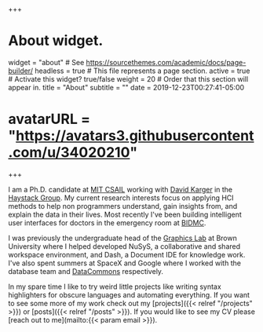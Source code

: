+++
# About widget.
widget = "about"  # See https://sourcethemes.com/academic/docs/page-builder/
headless = true  # This file represents a page section.
active = true  # Activate this widget? true/false
weight = 20  # Order that this section will appear in.
title = "About"
subtitle = ""
date = 2019-12-23T00:27:41-05:00
# avatarURL = "https://avatars3.githubusercontent.com/u/34020210"
+++

I am a Ph.D. candidate at [MIT CSAIL](https://www.csail.mit.edu/ "MIT CSAIL") working
with [David Karger](https://en.wikipedia.org/wiki/David_Karger) in the
[Haystack Group](http://haystack.csail.mit.edu). My current research
interests focus on applying HCI methods to help non programmers understand,
gain insights from, and explain the data in their lives. Most recently I've
been building intelligent user interfaces for doctors in the emergency room
at [BIDMC](https://www.bidmc.org/).

I was previously the undergraduate head of the [Graphics
Lab](http://cs.brown.edu/research/ptc/#/) at Brown University where I helped
developed NuSyS, a collaborative and shared workspace environment, and Dash,
a Document IDE for knowledge work. I've also spent summers at SpaceX and
Google where I worked with the database team and
[DataCommons](http://datacommons.org/) respectively.

In my spare time I like to try weird little projects like writing syntax
highlighters for obscure languages and automating everything. If you want to
see some more of my work check out my [projects]({{< relref "/projects" >}})
or [posts]({{< relref "/posts" >}}). If you would like to see my CV please
[reach out to me](mailto:{{< param email >}}).
